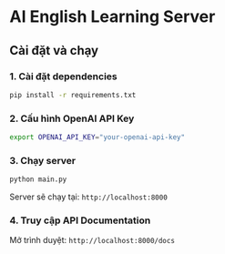 # AI English Learning Server 
##  Cài đặt và chạy

### 1. Cài đặt dependencies
```bash
pip install -r requirements.txt
```

### 2. Cấu hình OpenAI API Key
```bash
export OPENAI_API_KEY="your-openai-api-key"
```

### 3. Chạy server
```bash
python main.py
```

Server sẽ chạy tại: `http://localhost:8000`

### 4. Truy cập API Documentation
Mở trình duyệt: `http://localhost:8000/docs`
